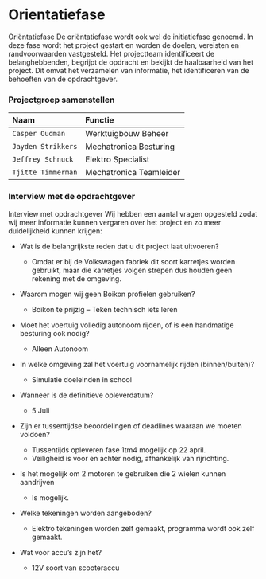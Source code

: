 # Orientatiefase   

Oriëntatiefase
De oriëntatiefase wordt ook wel de initiatiefase genoemd.
In deze fase wordt het project gestart en worden de doelen, vereisten en randvoorwaarden vastgesteld. Het projectteam identificeert de belanghebbenden, begrijpt de opdracht en bekijkt de haalbaarheid van het project. Dit omvat het verzamelen van informatie, het identificeren van de behoeften van de opdrachtgever.

### Projectgroep samenstellen

| Naam      | Functie                         |
| :---------- | :----------------------------------- |
| `Casper Oudman`       | Werktuigbouw Beheer  |
| `Jayden Strikkers`       | Mechatronica Besturing |
| `Jeffrey Schnuck`    | Elektro Specialist |
| `Tjitte Timmerman`    | Mechatronica Teamleider |

### Interview met de opdrachtgever

Interview met opdrachtgever
Wij hebben een aantal vragen opgesteld zodat wij meer informatie kunnen vergaren over het project en zo meer duidelijkheid kunnen krijgen:

- Wat is de belangrijkste reden dat u dit project laat uitvoeren?
    - Omdat er bij de Volkswagen fabriek dit soort karretjes worden gebruikt, maar die karretjes volgen strepen dus houden geen rekening met de omgeving.
- Waarom mogen wij geen Boikon profielen gebruiken?
    - Boikon te prijzig – Teken technisch iets leren

- Moet het voertuig volledig autonoom rijden, of is een handmatige besturing ook nodig?
    - Alleen Autonoom
- In welke omgeving zal het voertuig voornamelijk rijden (binnen/buiten)?
    - Simulatie doeleinden in school
- Wanneer is de definitieve opleverdatum? 
    - 5 Juli
- Zijn er tussentijdse beoordelingen of deadlines waaraan we moeten voldoen?
    - Tussentijds opleveren fase 1tm4 mogelijk op 22 april.
    - Veiligheid is voor en achter nodig, afhankelijk van rijrichting.
- Is het mogelijk om 2 motoren te gebruiken die 2 wielen kunnen aandrijven
    - Is mogelijk.
- Welke tekeningen worden aangeboden?
    - Elektro tekeningen worden zelf gemaakt, programma wordt ook zelf gemaakt.
- Wat voor accu’s zijn het?
    - 12V soort van scooteraccu 
